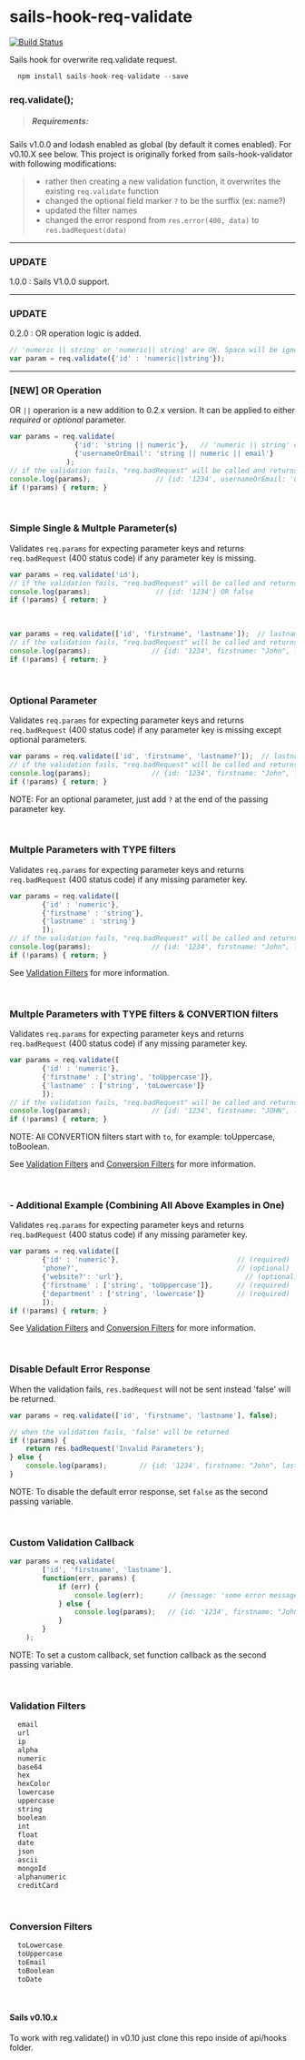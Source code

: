 # sails-hook-req-validate

[![Build Status](https://travis-ci.org/JohnKimDev/sails-hook-req-validate.svg?branch=master)](https://travis-ci.org/JohnKimDev/sails-hook-req-validate) 

Sails hook for overwrite req.validate request.

```javascript
  npm install sails-hook-req-validate --save 
```

### req.validate();

> ##### Requirements:
Sails v1.0.0 and lodash enabled as global (by default it comes enabled). For v0.10.X see below.
This project is originally forked from sails-hook-validator with following modifications:

> * rather then creating a new validation function, it overwrites the existing `req.validate` function
> * changed the optional field marker `?` to be the surffix (ex: name?)
> * updated the filter names
> * changed the error respond from `res.error(400, data)` to `res.badRequest(data)`

---
### UPDATE
1.0.0 : Sails V1.0.0 support.


---
### UPDATE
0.2.0 : OR operation logic is added. 

```javascript
// 'numeric || string' or 'numeric|| string' are OK. Space will be ignored
var param = req.validate({'id' : 'numeric||string'});     
```

---

### [NEW] OR Operation
OR `||` operarion is a new addition to 0.2.x version. It can be applied to either *required* or *optional* parameter.
```javascript
var params = req.validate(
                {'id': 'string || numeric'},   // 'numeric || string' or 'numeric|| string' are OK. Space will be ignored
                {'usernameOrEmail': 'string || numeric || email'}
              );
// if the validation fails, "req.badRequest" will be called and returns 'false'.  
console.log(params);                // {id: '1234', usernameOrEmail: 'user001'} OR false
if (!params) { return; }
```

<br>

### Simple Single & Multple Parameter(s)
Validates `req.params` for expecting parameter keys and returns `req.badRequest` (400 status code) if any parameter key is missing.

```javascript
var params = req.validate('id');
// if the validation fails, "req.badRequest" will be called and returns 'false'.  
console.log(params);                // {id: '1234'} OR false
if (!params) { return; }
```
<br>

```javascript
var params = req.validate(['id', 'firstname', 'lastname']);  // lastname is an OPTIONAL field 
// if the validation fails, "req.badRequest" will be called and returns 'false'.
console.log(params);               // {id: '1234', firstname: "John", lastname: "Doe"} OR false
if (!params) { return; }
```

<br>

### Optional Parameter
Validates `req.params` for expecting parameter keys and returns `req.badRequest` (400 status code) if any parameter key is missing except optional parameters.

```javascript
var params = req.validate(['id', 'firstname', 'lastname?']);  // lastname is an OPTIONAL field 
// if the validation fails, "req.badRequest" will be called and returns 'false'.
console.log(params);               // {id: '1234', firstname: "John", lastname: "Doe"} OR false
if (!params) { return; }
```

NOTE: For an optional parameter, just add `?` at the end of the passing parameter key.

<br>

### Multple Parameters with TYPE filters
Validates `req.params` for expecting parameter keys and returns `req.badRequest` (400 status code) if any missing parameter key.

```javascript
var params = req.validate([
		{'id' : 'numeric'},
		{'firstname' : 'string'}, 
		{'lastname' : 'string'}
		]);   
// if the validation fails, "req.badRequest" will be called and returns 'false'.
console.log(params);               // {id: '1234', firstname: "John", lastname: "Doe"} OR false
if (!params) { return; }
```
See [Validation Filters](#validation_filters) for more information.

<br>

### Multple Parameters with TYPE filters & CONVERTION filters
Validates `req.params` for expecting parameter keys and returns `req.badRequest` (400 status code) if any missing parameter key.

```javascript
var params = req.validate([
		{'id' : 'numeric'},
		{'firstname' : ['string', 'toUppercase']}, 
		{'lastname' : ['string', 'toLowercase']}
		]);   
// if the validation fails, "req.badRequest" will be called and returns 'false'.
console.log(params);               // {id: '1234', firstname: "JOHN", lastname: "doe"} OR false
if (!params) { return; }
```
NOTE: All CONVERTION filters start with `to`, for example: toUppercase, toBoolean.

See [Validation Filters](#validation_filters) and [Conversion Filters](#conversion_filters) for more information.

<br>

### - Additional Example (Combining All Above Examples in One) 
Validates `req.params` for expecting parameter keys and returns `req.badRequest` (400 status code) if any missing parameter key.

```javascript
var params = req.validate([
		{'id' : 'numeric'},                             // (required) 'id' param as NUMERIC type
		'phone?',                                       // (optional) 'phone' as ANY type
		{'website?': 'url'},                              // (optional) 'website' as URL type
		{'firstname' : ['string', 'toUppercase']},      // (required) 'firstname' as STRING type and convert to UPPERCASE
		{'department' : ['string', 'lowercase']}        // (required) 'department' as STRING type and must be LOWERCASE input
		]);   
if (!params) { return; }
```
See [Validation Filters](#validation_filters) and [Conversion Filters](#conversion_filters) for more information.

<br>

### Disable Default Error Response  
When the validation fails, `res.badRequest` will not be sent instead 'false' will be returned.

```javascript
var params = req.validate(['id', 'firstname', 'lastname'], false);  

// when the validation fails, 'false' will be returned
if (!params) {
	return res.badRequest('Invalid Parameters');
} else {
	console.log(params);		// {id: '1234', firstname: "John", lastname: "Doe"}
}
```
NOTE: To disable the default error response, set `false` as the second passing variable.

<br>

### Custom Validation Callback 

```javascript
var params = req.validate(
		['id', 'firstname', 'lastname'],
		function(err, params) {
			if (err) {
				console.log(err);      // {message: 'some error message', invalid: ['id', 'firstname']} 
			} else {
				console.log(params);   // {id: '1234', firstname: "John", lastname: "doe"}
			}
		}
	);  
```
NOTE: To set a custom callback, set function callback as the second passing variable.

<br>

### <a name="validation_filters"></a>Validation Filters

```javascript  
  email
  url
  ip
  alpha
  numeric
  base64
  hex
  hexColor
  lowercase
  uppercase
  string
  boolean
  int
  float
  date
  json
  ascii
  mongoId
  alphanumeric
  creditCard
```

<br>

### <a name="conversion_filters"></a>Conversion Filters

```javascript  
  toLowercase
  toUppercase
  toEmail
  toBoolean
  toDate
```

<br>

#### Sails v0.10.x
To work with reg.validate() in v0.10 just clone this repo inside of api/hooks folder.
